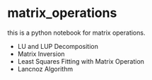 # matrix_operations
this is a python notebook for matrix operations.
* LU and LUP Decomposition
* Matrix Inversion
* Least Squares Fitting with Matrix Operation
* Lancnoz Algorithm
